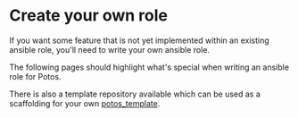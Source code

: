 # Create your own role

If you want some feature that is not yet implemented within an existing ansible role, you'll need to write your own ansible role.

The following pages should highlight what's special when writing an ansible role for Potos.

There is also a template repository available which can be used as a scaffolding for your own [potos_template](https://github.com/projectpotos/ansible-role-potos_template).
